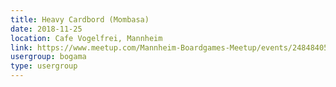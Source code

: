 ```yaml
---
title: Heavy Cardbord (Mombasa)
date: 2018-11-25
location: Cafe Vogelfrei, Mannheim
link: https://www.meetup.com/Mannheim-Boardgames-Meetup/events/248484056/
usergroup: bogama
type: usergroup
---
```

